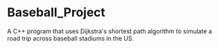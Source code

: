 # Baseball_Project
A C++ program that uses Dijkstra's shortest path algorithm to simulate a road trip across baseball stadiums in the US.
